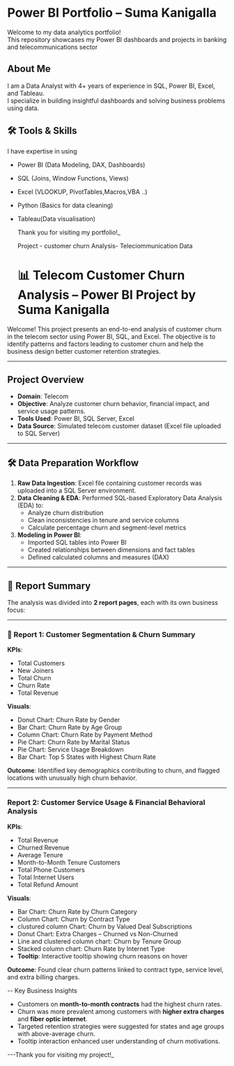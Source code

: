 #  Power BI Portfolio – Suma Kanigalla
Welcome to my data analytics portfolio!  
This repository showcases my Power BI dashboards and projects in banking and telecommunications sector

##  About Me

I am a Data Analyst with 4+ years of experience in SQL, Power BI, Excel, and Tableau.  
I specialize in building insightful dashboards and solving business problems using data.

## 🛠️ Tools & Skills
I have expertise in using
- Power BI (Data Modeling, DAX, Dashboards)
- SQL (Joins, Window Functions, Views)
- Excel (VLOOKUP, PivotTables,Macros,VBA ..)
- Python (Basics for data cleaning)
- Tableau(Data visualisation)

  Thank you for visiting my portfolio!_

  Project - customer churn Analysis- Teleciommunication Data
  # 📊 Telecom Customer Churn Analysis – Power BI Project by Suma Kanigalla

Welcome! This project presents an end-to-end analysis of customer churn in the telecom sector using Power BI, SQL, and Excel. The objective is to identify patterns and factors leading to customer churn and help the business design better customer retention strategies.

---

## Project Overview

- **Domain**: Telecom
- **Objective**: Analyze customer churn behavior, financial impact, and service usage patterns.
- **Tools Used**: Power BI, SQL Server, Excel
- **Data Source**: Simulated telecom customer dataset (Excel file uploaded to SQL Server)

---

## 🛠️ Data Preparation Workflow

1. **Raw Data Ingestion**: Excel file containing customer records was uploaded into a SQL Server environment.
2. **Data Cleaning & EDA**: Performed SQL-based Exploratory Data Analysis (EDA) to:
   - Analyze churn distribution
   - Clean inconsistencies in tenure and service columns
   - Calculate percentage churn and segment-level metrics
3. **Modeling in Power BI**:
   - Imported SQL tables into Power BI
   - Created relationships between dimensions and fact tables
   - Defined calculated columns and measures (DAX)

---

## 📄 Report Summary

The analysis was divided into **2 report pages**, each with its own business focus:

---

### 🔹 Report 1: Customer Segmentation & Churn Summary

**KPIs**:
- Total Customers  
- New Joiners  
- Total Churn  
- Churn Rate  
- Total Revenue  

**Visuals**:
- Donut Chart: Churn Rate by Gender  
- Bar Chart: Churn Rate by Age Group  
- Column Chart: Churn Rate by Payment Method  
- Pie Chart: Churn Rate by Marital Status  
- Pie Chart: Service Usage Breakdown  
- Bar Chart: Top 5 States with Highest Churn Rate  

 **Outcome**: Identified key demographics contributing to churn, and flagged locations with unusually high churn behavior.

---

###  Report 2: Customer Service Usage & Financial Behavioral Analysis

**KPIs**:
- Total Revenue  
- Churned Revenue  
- Average Tenure  
- Month-to-Month Tenure Customers  
- Total Phone Customers  
- Total Internet Users  
- Total Refund Amount  

**Visuals**:
- Bar Chart: Churn Rate by Churn Category  
- Column Chart: Churn by Contract Type  
- clustured column Chart: Churn by Valued Deal Subscriptions  
- Donut Chart: Extra Charges – Churned vs Non-Churned  
- Line and clustered column chart: Churn by Tenure Group  
- Stacked column chart: Churn Rate by Internet Type  
-  **Tooltip**: Interactive tooltip showing churn reasons on hover

 **Outcome**: Found clear churn patterns linked to contract type, service level, and extra billing charges.

-- Key Business Insights

- Customers on **month-to-month contracts** had the highest churn rates.
- Churn was more prevalent among customers with **higher extra charges** and **fiber optic internet**.
- Targeted retention strategies were suggested for states and age groups with above-average churn.
- Tooltip interaction enhanced user understanding of churn motivations.

---Thank you for visiting my project!_
